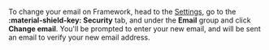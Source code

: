 To change your email on Framework, head to the [Settings](https://framework.soodam.rocks/settings), go to the **:material-shield-key: Security** tab, and under the **Email** group and click **Change email**. You'll be prompted to enter your new email, and will be sent an email to verify your new email address.
